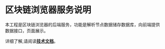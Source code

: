 # 区块链浏览器服务说明

本工程是区块链浏览器的后端服务，功能是解析节点数据储存数据库，向前端提供数据接口，页面展示。

详细了解,请阅读[**技术文档**](https://fisco-bcos-documentation.readthedocs.io/zh_CN/latest/docs/browser/server.html)。